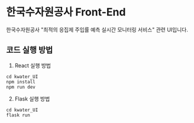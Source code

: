 # 한국수자원공사 Front-End

한국수자원공사 "최적의 응집제 주입률 예측 실시간 모니터링 서비스" 관련 UI입니다.

## 코드 실행 방법

1. React 실행 방법

```
cd kwater_UI
npm install
npm run dev
```

2. Flask 실행 방법
```
cd kwater_UI
flask run
```

